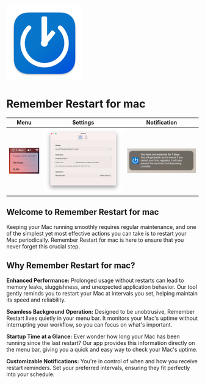 <img src="./docs/icon.png" width="200">

# Remember Restart for mac

| Menu                              | Settings                              | Notification                              |
| --------------------------------- | ------------------------------------- | ----------------------------------------- |
| ![Screenshot](./docs/ss-menu.png) | ![Screenshot](./docs/ss-settings.png) | ![Screenshot](./docs/ss-notification.png) |

## Welcome to Remember Restart for mac

Keeping your Mac running smoothly requires regular maintenance, and one of the simplest yet most effective actions you can take is to restart your Mac periodically.
Remember Restart for mac is here to ensure that you never forget this crucial step.

## Why Remember Restart for mac?

**Enhanced Performance:** Prolonged usage without restarts can lead to memory leaks, sluggishness, and unexpected application behavior. Our tool gently reminds you to restart your Mac at intervals you set, helping maintain its speed and reliability.

**Seamless Background Operation:** Designed to be unobtrusive, Remember Restart lives quietly in your menu bar. It monitors your Mac's uptime without interrupting your workflow, so you can focus on what's important.

**Startup Time at a Glance:** Ever wonder how long your Mac has been running since the last restart? Our app provides this information directly on the menu bar, giving you a quick and easy way to check your Mac's uptime.

**Customizable Notifications:** You're in control of when and how you receive restart reminders. Set your preferred intervals, ensuring they fit perfectly into your schedule.
